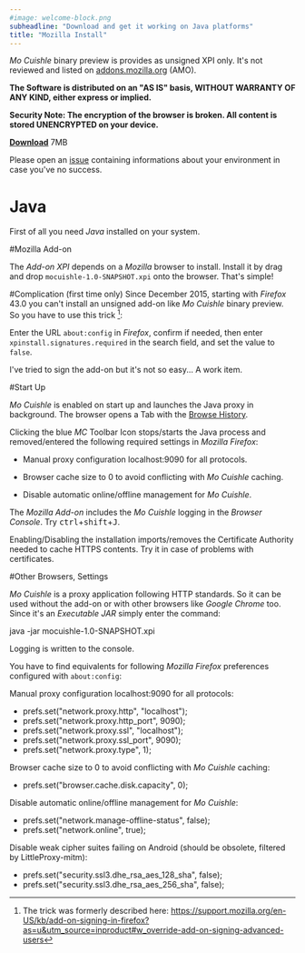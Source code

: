 ```yaml
---
#image: welcome-block.png
subheadline: "Download and get it working on Java platforms"
title: "Mozilla Install"
---
```


*Mo Cuishle* binary preview is provides as unsigned XPI only. It's not reviewed 
and listed on [addons.mozilla.org](https://addons.mozilla.org/) (AMO).
<!--more-->

**The Software is distributed on an "AS IS" basis, WITHOUT WARRANTY OF ANY KIND, 
either express or implied.**

**Security Note: The encryption of the browser is broken. All content is stored 
UNENCRYPTED on your device.**

**<a class="button info" 
href="../mocuishle-binary-preview/mocuishle-1.0-20160125.xpi">Download</a>** 7MB

Please open an [issue](https://github.com/ganskef/MoCuishle/issues) containing 
informations about your environment in case you've no success.

# Java

First of all you need *Java* installed on your system. 

#Mozilla Add-on

The *Add-on XPI* depends on a *Mozilla* browser to install. Install it by 
drag and drop `mocuishle-1.0-SNAPSHOT.xpi` onto the browser. That's simple!

#Complication (first time only)
Since December 2015, starting with *Firefox* 43.0 you can't install an unsigned 
add-on like *Mo Cuishle* binary preview. So you have to use this trick [^1]:

Enter the URL `about:config` in *Firefox*, confirm if needed, then enter 
`xpinstall.signatures.required` in the search field, and set the value to 
`false`. 

I've tried to sign the add-on but it's not so easy... A work item. 

#Start Up

*Mo Cuishle* is enabled on start up and launches the Java proxy in background. 
The browser opens a Tab with the [Browse History](/browse-history/). 

Clicking the blue *MC* Toolbar Icon stops/starts the Java process and 
removed/entered the following required settings in *Mozilla Firefox*:

 * Manual proxy configuration localhost:9090 for all protocols.

 * Browser cache size to 0 to avoid conflicting with *Mo Cuishle* caching.

 * Disable automatic online/offline management for *Mo Cuishle*.

The *Mozilla Add-on* includes the *Mo Cuishle* logging in the *Browser Console*. 
Try <kbd>ctrl</kbd>+<kbd>shift</kbd>+<kbd>J</kbd>.

Enabling/Disabling the installation imports/removes the Certificate Authority 
needed to cache HTTPS contents. Try it in case of problems with certificates.

#Other Browsers, Settings

*Mo Cuishle* is a proxy application following HTTP standards. So it can be used 
without the add-on or with other browsers like *Google Chrome* too. Since it's 
an *Executable JAR* simply enter the command:

 java -jar mocuishle-1.0-SNAPSHOT.xpi

Logging is written to the console.

You have to find equivalents for following *Mozilla Firefox* preferences 
configured with `about:config`:

Manual proxy configuration localhost:9090 for all protocols:

 * prefs.set("network.proxy.http", "localhost");
 * prefs.set("network.proxy.http_port", 9090);
 * prefs.set("network.proxy.ssl", "localhost");
 * prefs.set("network.proxy.ssl_port", 9090);
 * prefs.set("network.proxy.type", 1);

Browser cache size to 0 to avoid conflicting with *Mo Cuishle* caching:

 * prefs.set("browser.cache.disk.capacity", 0);

Disable automatic online/offline management for *Mo Cuishle*:

 * prefs.set("network.manage-offline-status", false);
 * prefs.set("network.online", true);

Disable weak cipher suites failing on Android (should be obsolete, filtered by 
LittleProxy-mitm):

 * prefs.set("security.ssl3.dhe_rsa_aes_128_sha", false);
 * prefs.set("security.ssl3.dhe_rsa_aes_256_sha", false);

 [^1]: The trick was formerly described here: <a href="https://support.mozilla.org/en-US/kb/add-on-signing-in-firefox?as=u&utm_source=inproduct#w_override-add-on-signing-advanced-users">https://support.mozilla.org/en-US/kb/add-on-signing-in-firefox?as=u&utm_source=inproduct#w_override-add-on-signing-advanced-users</a>